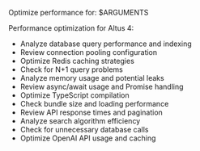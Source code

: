 Optimize performance for: $ARGUMENTS

Performance optimization for Altus 4:

- Analyze database query performance and indexing
- Review connection pooling configuration
- Optimize Redis caching strategies
- Check for N+1 query problems
- Analyze memory usage and potential leaks
- Review async/await usage and Promise handling
- Optimize TypeScript compilation
- Check bundle size and loading performance
- Review API response times and pagination
- Analyze search algorithm efficiency
- Check for unnecessary database calls
- Optimize OpenAI API usage and caching
